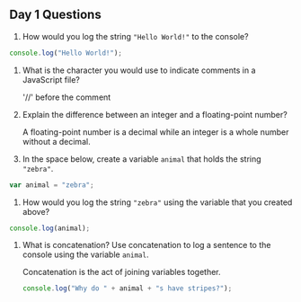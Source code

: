 ## Day 1 Questions

1. How would you log the string `"Hello World!"` to the console?  
```javascript
console.log("Hello World!");
```

1. What is the character you would use to indicate comments in a JavaScript file?  

   '//' before the comment

1. Explain the difference between an integer and a floating-point number?  

   A floating-point number is a decimal while an integer is a whole number without a decimal.

1. In the space below, create a variable `animal` that holds the string `"zebra"`.  
```javascript
var animal = "zebra";
```

1. How would you log the string `"zebra"` using the variable that you created above?
```javascript
console.log(animal);
```

1. What is concatenation? Use concatenation to log a sentence to the console using the variable `animal`.

   Concatenation is the act of joining variables together.
   ```javascript
   console.log("Why do " + animal + "s have stripes?");
   ```
